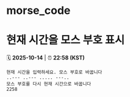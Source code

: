 # morse_code
# 현재 시간을 모스 부호 표시
<!-- MORSE_TIME_START -->
🗓️ **2025-10-14** | ⏰ **22:58 (KST)**

```
현재 시간을 입력하세요. 모스 부호로 바꿉니다
..--- ..--- ..... ---..
모스 부호를 다시 현재 시간으로 바꿉니다
2258
```
<!-- MORSE_TIME_END -->
